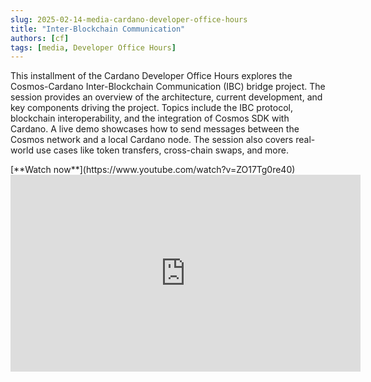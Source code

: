 ```yaml
---
slug: 2025-02-14-media-cardano-developer-office-hours
title: "Inter-Blockchain Communication"
authors: [cf]
tags: [media, Developer Office Hours]
---
```


This installment of the Cardano Developer Office Hours explores the Cosmos-Cardano Inter-Blockchain Communication (IBC) bridge project. The session provides an overview of the architecture, current development, and key components driving the project. Topics include the IBC protocol, blockchain interoperability, and the integration of Cosmos SDK with Cardano. A live demo showcases how to send messages between the Cosmos network and a local Cardano node. The session also covers real-world use cases like token transfers, cross-chain swaps, and more.

<!-- truncate -->

<div style={{ textAlign: 'right' }}>
[**Watch now**](https://www.youtube.com/watch?v=ZO17Tg0re40)
</div>

<iframe width="560" height="315" src="https://www.youtube-nocookie.com/embed/ZO17Tg0re40" title="YouTube video player" frameborder="0" allow="accelerometer; autoplay; clipboard-write; encrypted-media; gyroscope; picture-in-picture; web-share" referrerpolicy="strict-origin-when-cross-origin" allowfullscreen></iframe>